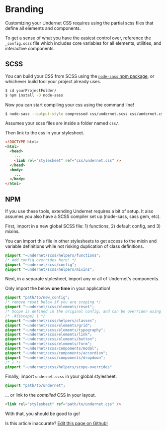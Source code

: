 # Branding

Customizing your Undernet CSS requires using the partial scss files that define all elements and components.

To get a sense of what you have the easiest control over, reference the `_config.scss` file which includes core variables for all elements, utilities, and interactive components.

## SCSS

You can build your CSS from SCSS using the [`node-sass` npm package](https://npmjs.org/package/node-sass), or whichever build tool your project already uses.

```sh
$ cd yourProjectFolder/
$ npm install -D node-sass
```

Now you can start compiling your css using the command line!

```sh
$ node-sass --output-style compressed css/undernet.scss css/undernet.css
```

Assumes your scss files are inside a folder named `css/`.

Then link to the css in your stylesheet.

```html
<!DOCTYPE html>
<html>
  <head>
    ...
    <link rel="stylesheet" ref="css/undernet.css" />
  </head>
  <body>
    ...
  </body>
</html>
```

## NPM

If you use these tools, extending Undernet requires a bit of setup. It also assumes you also have a SCSS compiler set up (node-sass, sass gem, etc).

First, import in a new global SCSS file: 1) functions, 2) default config, and 3) mixins.

You can import this file in other stylesheets to get access to the mixin and variable definitions while not risking duplication of class definitions.

```css
@import "~undernet/scss/helpers/functions";
/* Add config overrides here! */
@import "~undernet/scss/config";
@import "~undernet/scss/helpers/mixins";
```

Next, in a separate stylesheet, import any or all of Undernet's components.

Only import the below **one time** in your application!

```css
@import "path/to/new_config";
/* remove reset below if you are scoping */
@import "~undernet/scss/elements/reset";
/* Scope is defined in the original config, and can be overriden using your new config */
/* .#{$scope} { */
@import "~undernet/scss/helpers/classes";
@import "~undernet/scss/elements/grid";
@import "~undernet/scss/elements/typography";
@import "~undernet/scss/elements/link";
@import "~undernet/scss/elements/button";
@import "~undernet/scss/elements/form";
@import "~undernet/scss/components/modal";
@import "~undernet/scss/components/accordion";
@import "~undernet/scss/components/dropdown";
/* } */
@import "~undernet/scss/helpers/scope-overrides"
```

Finally, import `undernet.scss` in your global stylesheet.

```css
@import "path/to/undernet";
```

... or link to the _compiled_ CSS in your layout.

```html
<link rel="stylesheet" ref="path/to/undernet.css" />
```

With that, you should be good to go!

<p class="has-right-text">Is this article inaccurate? <a href="https://github.com/geotrev/undernet/tree/master/docs/branding.md">Edit this page on Github!</a></p>
